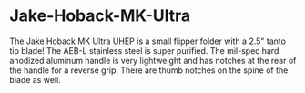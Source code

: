 # Jake-Hoback-MK-Ultra
The Jake Hoback MK Ultra UHEP is a small flipper folder with a 2.5" tanto tip blade! The AEB-L stainless steel is super purified. The mil-spec hard anodized aluminum handle is very lightweight and has notches at the rear of the handle for a reverse grip. There are thumb notches on the spine of the blade as well.

